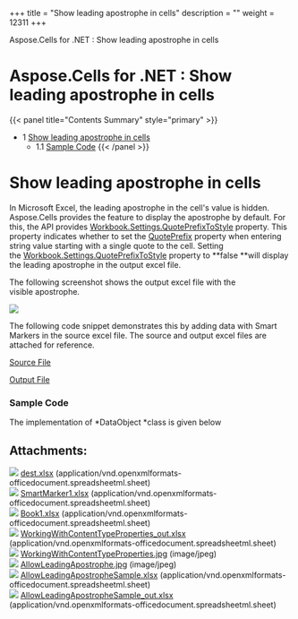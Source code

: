 +++
title = "Show leading apostrophe in cells" 
description = "" 
weight = 12311 
+++

Aspose.Cells for .NET : Show leading apostrophe in cells  

# Aspose.Cells for .NET : Show leading apostrophe in cells


{{< panel title="Contents Summary" style="primary" >}}
*   1 [Show leading apostrophe in cells](#Showleadingapostropheincells-Showleadingapostropheincells)
    *   1.1 [Sample Code](#Showleadingapostropheincells-SampleCode)
{{< /panel >}}
 

# Show leading apostrophe in cells

In Microsoft Excel, the leading apostrophe in the cell's value is hidden. Aspose.Cells provides the feature to display the apostrophe by default. For this, the API provides [Workbook.Settings.QuotePrefixToStyle](https://apireference.aspose.com/net/cells/aspose.cells/workbooksettings/properties/quoteprefixtostyle) property. This property indicates whether to set the [QuotePrefix](https://apireference.aspose.com/net/cells/aspose.cells/style/properties/quoteprefix) property when entering string value starting with a single quote to the cell. Setting the [Workbook.Settings.QuotePrefixToStyle](https://apireference.aspose.com/net/cells/aspose.cells/workbooksettings/properties/quoteprefixtostyle) property to **false **will display the leading apostrophe in the output excel file.

The following screenshot shows the output excel file with the visible apostrophe.

![](https://docs2.aspose.com/cells/net/attachments/97878713/98107424.jpg)

The following code snippet demonstrates this by adding data with Smart Markers in the source excel file. The source and output excel files are attached for reference.

[Source File](https://docs2.aspose.com/cells/net/attachments/97878713/98107425.xlsx)

[Output File](https://docs2.aspose.com/cells/net/attachments/97878713/98107426.xlsx)

### Sample Code

The implementation of *DataObject *class is given below

## Attachments:

![](https://docs2.aspose.com/cells/net/images/icons/bullet_blue.gif) [dest.xlsx](https://docs2.aspose.com/cells/net/attachments/97878713/98107419.xlsx) (application/vnd.openxmlformats-officedocument.spreadsheetml.sheet)  
![](https://docs2.aspose.com/cells/net/images/icons/bullet_blue.gif) [SmartMarker1.xlsx](https://docs2.aspose.com/cells/net/attachments/97878713/98107420.xlsx) (application/vnd.openxmlformats-officedocument.spreadsheetml.sheet)  
![](https://docs2.aspose.com/cells/net/images/icons/bullet_blue.gif) [Book1.xlsx](https://docs2.aspose.com/cells/net/attachments/97878713/98107421.xlsx) (application/vnd.openxmlformats-officedocument.spreadsheetml.sheet)  
![](https://docs2.aspose.com/cells/net/images/icons/bullet_blue.gif) [WorkingWithContentTypeProperties\_out.xlsx](https://docs2.aspose.com/cells/net/attachments/97878713/98107422.xlsx) (application/vnd.openxmlformats-officedocument.spreadsheetml.sheet)  
![](https://docs2.aspose.com/cells/net/images/icons/bullet_blue.gif) [WorkingWithContentTypeProperties.jpg](https://docs2.aspose.com/cells/net/attachments/97878713/98107423.jpg) (image/jpeg)  
![](https://docs2.aspose.com/cells/net/images/icons/bullet_blue.gif) [AllowLeadingApostrophe.jpg](https://docs2.aspose.com/cells/net/attachments/97878713/98107424.jpg) (image/jpeg)  
![](https://docs2.aspose.com/cells/net/images/icons/bullet_blue.gif) [AllowLeadingApostropheSample.xlsx](https://docs2.aspose.com/cells/net/attachments/97878713/98107425.xlsx) (application/vnd.openxmlformats-officedocument.spreadsheetml.sheet)  
![](https://docs2.aspose.com/cells/net/images/icons/bullet_blue.gif) [AllowLeadingApostropheSample\_out.xlsx](https://docs2.aspose.com/cells/net/attachments/97878713/98107426.xlsx) (application/vnd.openxmlformats-officedocument.spreadsheetml.sheet)  

